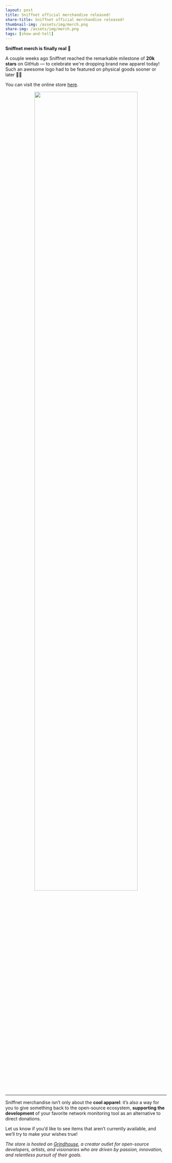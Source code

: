 ```yaml
---
layout: post
title: Sniffnet official merchandise released!
share-title: Sniffnet official merchandise released!
thumbnail-img: /assets/img/merch.png
share-img: /assets/img/merch.png
tags: [show-and-tell]
---
```


**Sniffnet merch is finally real** 🎉 

A couple weeks ago Sniffnet reached the remarkable milestone of **20k stars** on GitHub — to celebrate we're dropping brand new apparel today! Such an awesome logo had to be featured on physical goods sooner or later 🕵️‍♂️

You can visit the online store [here](https://grindhouse.dev/collections/sniffnet).

<div align="center">
<a href="https://grindhouse.dev/collections/sniffnet">
<img alt="" width="80%" src="{{ 'assets/img/merch.png' | relative_url }}"/>
</a>
</div>

<hr>

Sniffnet merchandise isn’t only about the **cool apparel**: it’s also a way for you to give something back to the open-source ecosystem, **supporting the development** of your favorite network monitoring tool as an alternative to direct donations.

Let us know if you’d like to see items that aren’t currently available, and we’ll try to make your wishes true!

_The store is hosted on [Grindhouse](https://grindhouse.dev), a creator outlet for open-source developers, artists, and visionaries who are driven by passion, innovation, and relentless pursuit of their goals._
